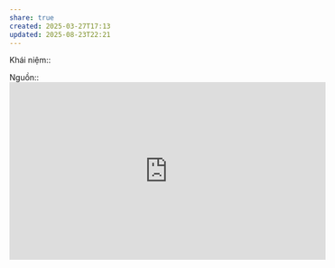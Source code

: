 ```yaml
---
share: true
created: 2025-03-27T17:13
updated: 2025-08-23T22:21
---
```

Khái niệm:: 

Nguồn:: <iframe width="560" height="315" src="https://www.youtube.com/embed/dw6rHULx_RU?si=d125su__d-VkQ45l" title="YouTube video player" frameborder="0" allow="accelerometer; autoplay; clipboard-write; encrypted-media; gyroscope; picture-in-picture; web-share" referrerpolicy="strict-origin-when-cross-origin" allowfullscreen></iframe>
